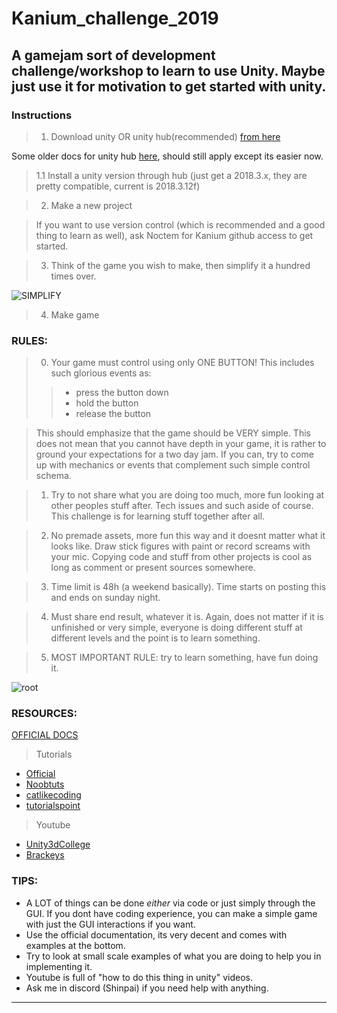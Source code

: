 # Kanium_challenge_2019
A gamejam sort of development challenge/workshop to learn to use Unity. Maybe just use it for motivation to get started with unity.
---

### Instructions

> 1. Download unity OR unity hub(recommended) [from here](https://unity3d.com/get-unity/download)

Some older docs for unity hub [here](https://docs.google.com/document/d/10Z9lsSVKfrr4agsquOlUs5s1wlfK7Kng95hLQovGDfk/edit), should still apply except its easier now.

> 1.1 Install a unity version through hub (just get a 2018.3.x, they are pretty compatible, current is 2018.3.12f)

> 2. Make a new project

> If you want to use version control (which is recommended and a good thing to learn as well), ask Noctem for Kanium github access to get started.

> 3. Think of the game you wish to make, then simplify it a hundred times over.

![SIMPLIFY](https://media0.giphy.com/media/IHnROpQICe4kE/giphy.gif?cid=790b76115cb70f3c43726e732e1794be)

> 4. Make game

### RULES:
> 0. Your game must control using only ONE BUTTON! This includes such glorious events as: 
>> - press the button down
>> - hold the button
>> - release the button

> This should emphasize that the game should be VERY simple. This does not mean that you cannot have depth in your game, it is rather to ground your expectations for a two day jam. If you can, try to come up with mechanics or events that complement such simple control schema.

> 1. Try to not share what you are doing too much, more fun looking at other peoples stuff after. Tech issues and such aside of course. This challenge is for learning stuff together after all.

> 2. No premade assets, more fun this way and it doesnt matter what it looks like. Draw stick figures with paint or record screams with your mic. Copying code and stuff from other projects is cool as long as comment or present sources somewhere.

> 3. Time limit is 48h (a weekend basically). Time starts on posting this and ends on sunday night.

> 4. Must share end result, whatever it is. Again, does not matter if it is unfinished or very simple, everyone is doing different stuff at different levels and the point is to learn something.

> 5. MOST IMPORTANT RULE: try to learn something, have fun doing it.

![root](https://media1.tenor.com/images/8a322e94bdb253a5fb42d010480d0163/tenor.gif?itemid=5104276)

### RESOURCES:
[OFFICIAL DOCS](https://docs.unity3d.com/Manual/index.html)

> Tutorials 
* [Official](https://unity3d.com/learn/tutorials)
* [Noobtuts](https://noobtuts.com/unity)
* [catlikecoding](https://catlikecoding.com/unity/tutorials/)
* [tutorialspoint](https://www.tutorialspoint.com/unity/index.htm)

> Youtube
* [Unity3dCollege](https://www.youtube.com/channel/UCX_b3NNQN5bzExm-22-NVVg)
* [Brackeys](https://www.youtube.com/user/Brackeys)

### TIPS:

* A LOT of things can be done _either_ via code or just simply through the GUI. If you dont have coding experience, you can make a simple game with just the GUI interactions if you want.
* Use the official documentation, its very decent and comes with examples at the bottom.
* Try to look at small scale examples of what you are doing to help you in implementing it.
* Youtube is full of "how to do this thing in unity" videos.
* Ask me in discord (Shinpai) if you need help with anything.
---
